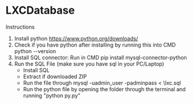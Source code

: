 # LXCDatabase

Instructions
1. Install python https://www.python.org/downloads/
2. Check if you have python after installing by running this into CMD python --version
3. Install SQL connector: Run in CMD pip install mysql-connector-python
4. Run the SQL File (make sure you have sql in your PC/Laptop)
   -  Install SQL
   -  Extract if downloaded ZIP
   -  Run the file through mysql -uadmin_user -padminpass < <directoryhere>\lxc.sql
   -  Run the python file by opening the folder through the terminal and running "python py.py"
